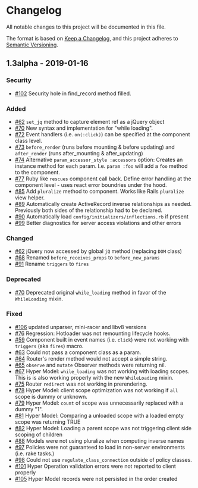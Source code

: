 # Changelog
All notable changes to this project will be documented in this file.

The format is based on [Keep a Changelog](https://keepachangelog.com/en/1.0.0/),
and this project adheres to [Semantic Versioning](https://semver.org/spec/v2.0.0.html).

## 1.3alpha - 2019-01-16
### Security  
+ [#102](https://github.com/hyperstack-org/hyperstack/issues/102) Security hole in find_record method filled.

### Added
+ [#62](https://github.com/hyperstack-org/hyperstack/issues/62) `set_jq` method to capture element ref as a jQuery object
+ [#70](https://github.com/hyperstack-org/hyperstack/issues/70) New syntax and implementation for "while loading".
+ [#72](https://github.com/hyperstack-org/hyperstack/issues/72) Event handlers (i.e. `on(:click)`) can be specified at the component class level.
+ [#73](https://github.com/hyperstack-org/hyperstack/issues/73) `before_render` (runs before mounting & before updating) and  `after_render` (runs after_mounting & after_updating)  
+ [#74](https://github.com/hyperstack-org/hyperstack/issues/74) Alternative `param_accessor_style :accessors` option: Creates an instance method for each param.  I.e. `param :foo` will add a `foo` method to the component.  
+ [#77](https://github.com/hyperstack-org/hyperstack/issues/77) Ruby like `rescues` component call back.  Define error handling at the component level - uses react error boundries under the hood.
+ [#85](https://github.com/hyperstack-org/hyperstack/issues/85) Add `pluralize` method to component.  Works like Rails `pluralize` view helper.
+ [#89](https://github.com/hyperstack-org/hyperstack/issues/89) Automatically create ActiveRecord inverse relationships as needed.  Previously both sides of the relationship had to be declared.
+ [#90](https://github.com/hyperstack-org/hyperstack/issues/90) Automatically load `config/initializers/inflections.rb` if present
+ [#99](https://github.com/hyperstack-org/hyperstack/issues/99) Better diagnostics for server access violations and other errors

### Changed
+ [#62](https://github.com/hyperstack-org/hyperstack/issues/62) jQuery now accessed by global `jQ` method (replacing `DOM` class)
+ [#68](https://github.com/hyperstack-org/hyperstack/issues/68) Renamed `before_receives_props` to `before_new_params`
+ [#91](https://github.com/hyperstack-org/hyperstack/issues/91) Rename `triggers` to `fires`

### Deprecated
+ [#70](https://github.com/hyperstack-org/hyperstack/issues/70) Deprecated original `while_loading` method in favor of the `WhileLoading` mixin.

### Fixed
+ [#106](https://github.com/hyperstack-org/hyperstack/issues/106) updated unparser, mini-racer and libv8 versions
+ [#76](https://github.com/hyperstack-org/hyperstack/issues/76) Regression: Hotloader was not remounting lifecycle hooks.
+ [#59](https://github.com/hyperstack-org/hyperstack/issues/59) Component built in event names (i.e. `click`) were not working with `triggers` (aka `fires`) macro.
+ [#63](https://github.com/hyperstack-org/hyperstack/issues/63) Could not pass a component class as a param.
+ [#64](https://github.com/hyperstack-org/hyperstack/issues/64) Router's render method would not accept a simple string.
+ [#65](https://github.com/hyperstack-org/hyperstack/issues/65) `observe` and `mutate` Observer methods were returning nil.
+ [#67](https://github.com/hyperstack-org/hyperstack/issues/67) Hyper Model: `while_loading` was not working with loading scopes.  This is is also working properly with the new `WhileLoading` mixin.
+ [#75](https://github.com/hyperstack-org/hyperstack/issues/75) Router `redirect` was not working in prerendering.
+ [#78](https://github.com/hyperstack-org/hyperstack/issues/78) Hyper Model: client scope optimization was not working if `all` scope is dummy or unknown.
+ [#79](https://github.com/hyperstack-org/hyperstack/issues/79) Hyper Model: `count` of scope was unnecessarily replaced with a dummy "1".
+ [#81](https://github.com/hyperstack-org/hyperstack/issues/81) Hyper Model: Comparing a unloaded scope with a loaded empty scope was returning TRUE
+ [#82](https://github.com/hyperstack-org/hyperstack/issues/82) Hyper Model: Loading a parent scope was not triggering client side scoping of children
+ [#88](https://github.com/hyperstack-org/hyperstack/issues/88) Models were not using pluralize when computing inverse names
+ [#97](https://github.com/hyperstack-org/hyperstack/issues/97) Policies were not guaranteed to load in non-server environments (i.e. rake tasks.)
+ [#98](https://github.com/hyperstack-org/hyperstack/issues/98) Could not use `regulate_class_connection` outside of policy classes.
+ [#101](https://github.com/hyperstack-org/hyperstack/issues/101) Hyper Operation validation errors were not reported to client properly
+ [#105](https://github.com/hyperstack-org/hyperstack/issues/105) Hyper Model records were not persisted in the order created

